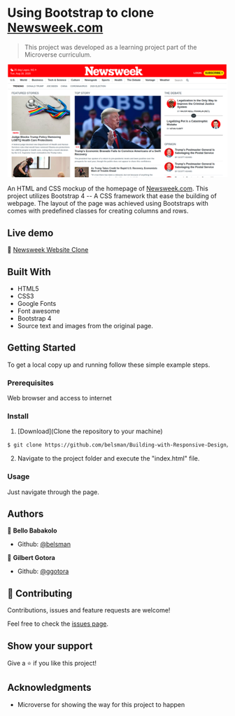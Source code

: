 # Using Bootstrap to clone [Newsweek.com](https://www.newsweek.com/)

> This project was developed as a learning project part of the Microverse curriculum.

![screenshot](./images/screenshot.png)

An HTML and CSS mockup of the homepage of [Newsweek.com](https://www.newsweek.com/). This project utilizes Bootstrap 4 -- 
A CSS framework that ease the building of webpage. The layout of the page was achieved using Bootstraps with comes with predefined classes for creating columns and rows.

## Live demo

🔗 [Newsweek Website Clone](https://rawcdn.githack.com/belsman/Using-Bootstrap/c21adeee82460aa96f77672ad253996d618171d0/index.html)

## Built With

- HTML5
- CSS3
- Google Fonts
- Font awesome
- Bootstrap 4
- Source text and images from the original page.


## Getting Started

To get a local copy up and running follow these simple example steps.

### Prerequisites

Web browser and access to internet

### Install

1) [Download](Clone the repository to your machine)

```sh
$ git clone https://github.com/belsman/Building-with-Responsive-Design/tree/develop
```

2) Navigate to the project folder and execute the "index.html" file.

### Usage

Just navigate through the page.

## Authors

👤 **Bello Babakolo**

- Github: [@belsman](https://github.com/belsman)


👤 **Gilbert Gotora**

- Github: [@ggotora](https://github.com/ggotora)



## 🤝 Contributing

Contributions, issues and feature requests are welcome!

Feel free to check the [issues page](issues/).

## Show your support

Give a ⭐️ if you like this project!

## Acknowledgments

- Microverse for showing the way for this project to happen

